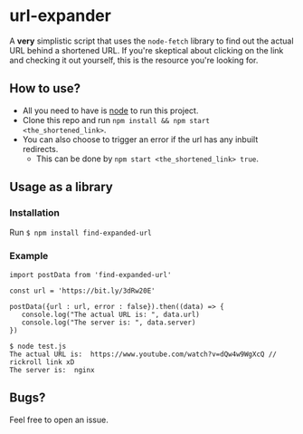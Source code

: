 # url-expander
A **very** simplistic script that uses the `node-fetch` library to find out the actual URL behind a shortened URL.
If you're skeptical about clicking on the link and checking it out yourself, this is the resource you're looking for.

## How to use?
* All you need to have is [node](https://nodejs.dev/en/) to run this project. 
* Clone this repo and run `npm install && npm start <the_shortened_link>`.
* You can also choose to trigger an error if the url has any inbuilt redirects.
    * This can be done by `npm start <the_shortened_link> true`.
    
## Usage as a library
### Installation
   Run `$ npm install find-expanded-url`
### Example
```
import postData from 'find-expanded-url'

const url = 'https://bit.ly/3dRw20E'

postData({url : url, error : false}).then((data) => {
   console.log("The actual URL is: ", data.url)
   console.log("The server is: ", data.server)
})

```
```
$ node test.js
The actual URL is:  https://www.youtube.com/watch?v=dQw4w9WgXcQ // rickroll link xD
The server is:  nginx

```
    
## Bugs?
Feel free to open an issue.
